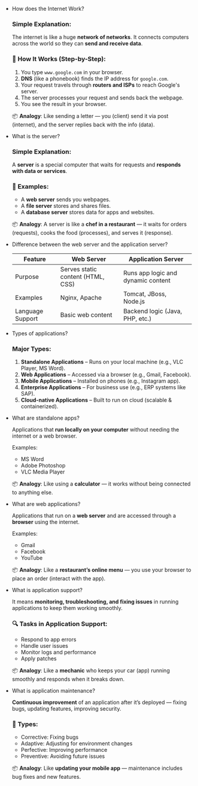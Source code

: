 
- How does the Internet Work?
    
    ### Simple Explanation:
    
    The internet is like a huge **network of networks**. It connects computers across the world so they can **send and receive data**.
    
    ### 🔁 How It Works (Step-by-Step):
    
    1. You type `www.google.com` in your browser.
    2. **DNS** (like a phonebook) finds the IP address for `google.com`.
    3. Your request travels through **routers and ISPs** to reach Google's server.
    4. The server processes your request and sends back the webpage.
    5. You see the result in your browser.
    
    📦 **Analogy**: Like sending a letter — you (client) send it via post (internet), and the server replies back with the info (data).
    
- What is the server?
    
    ### Simple Explanation:
    
    A **server** is a special computer that waits for requests and **responds with data or services**.
    
    ### 📌 Examples:
    
    - A **web server** sends you webpages.
    - A **file server** stores and shares files.
    - A **database server** stores data for apps and websites.
    
    📦 **Analogy**: A server is like a **chef in a restaurant** — it waits for orders (requests), cooks the food (processes), and serves it (response).
    
- Difference between the web server and the application server?
    
    
    | Feature | Web Server | Application Server |
    | --- | --- | --- |
    | Purpose | Serves static content (HTML, CSS) | Runs app logic and dynamic content |
    | Examples | Nginx, Apache | Tomcat, JBoss, Node.js |
    | Language Support | Basic web content | Backend logic (Java, PHP, etc.) |
- Types of applications?
    
    ### Major Types:
    
    1. **Standalone Applications** – Runs on your local machine (e.g., VLC Player, MS Word).
    2. **Web Applications** – Accessed via a browser (e.g., Gmail, Facebook).
    3. **Mobile Applications** – Installed on phones (e.g., Instagram app).
    4. **Enterprise Applications** – For business use (e.g., ERP systems like SAP).
    5. **Cloud-native Applications** – Built to run on cloud (scalable & containerized).
- What are standalone apps?
    
    Applications that **run locally on your computer** without needing the internet or a web browser.
    
     Examples:
    
    - MS Word
    - Adobe Photoshop
    - VLC Media Player
    
    📦 **Analogy**: Like using a **calculator** — it works without being connected to anything else.
    
- What are web applications?
    
    Applications that run on a **web server** and are accessed through a **browser** using the internet.
    
    Examples:
    
    - Gmail
    - Facebook
    - YouTube
    
    📦 **Analogy**: Like a **restaurant’s online menu** — you use your browser to place an order (interact with the app).
    
- What is application support?
    
    It means **monitoring, troubleshooting, and fixing issues** in running applications to keep them working smoothly.
    
    ### 🔍 Tasks in Application Support:
    
    - Respond to app errors
    - Handle user issues
    - Monitor logs and performance
    - Apply patches
    
    📦 **Analogy**: Like a **mechanic** who keeps your car (app) running smoothly and responds when it breaks down.
    
- What is application maintenance?
    
    **Continuous improvement** of an application after it’s deployed — fixing bugs, updating features, improving security.
    
    ### 🔧 Types:
    
    - Corrective: Fixing bugs
    - Adaptive: Adjusting for environment changes
    - Perfective: Improving performance
    - Preventive: Avoiding future issues
    
    📦 **Analogy**: Like **updating your mobile app** — maintenance includes bug fixes and new features.
